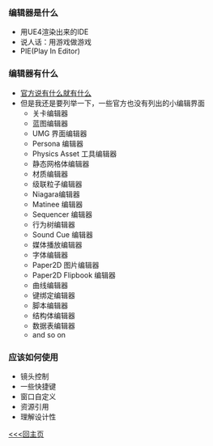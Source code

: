 ### 编辑器是什么
+ 用UE4渲染出来的IDE
+ 说人话：用游戏做游戏
+ PIE(Play In Editor)
### 编辑器有什么
+ [官方说有什么就有什么](https://docs.unrealengine.com/zh-CN/GettingStarted/SubEditors/index.html)
+ 但是我还是要列举一下，一些官方也没有列出的小编辑界面
    - 关卡编辑器
    - 蓝图编辑器
    - UMG 界面编辑器
    - Persona 编辑器
    - Physics Asset 工具编辑器
    - 静态网格体编辑器
    - 材质编辑器
    - 级联粒子编辑器
    - Niagara编辑器
    - Matinee 编辑器
    - Sequencer 编辑器
    - 行为树编辑器
    - Sound Cue 编辑器
    - 媒体播放编辑器
    - 字体编辑器
    - Paper2D 图片编辑器
    - Paper2D Flipbook 编辑器
    - 曲线编辑器
    - 键绑定编辑器
    - 脚本编辑器
    - 结构体编辑器
    - 数据表编辑器
    - and so on
### 应该如何使用
+ 镜头控制
+ 一些快捷键
+ 窗口自定义
+ 资源引用
+ 理解设计性

[<<<回主页](https://github.com/ora-cat/UE4Handbook)